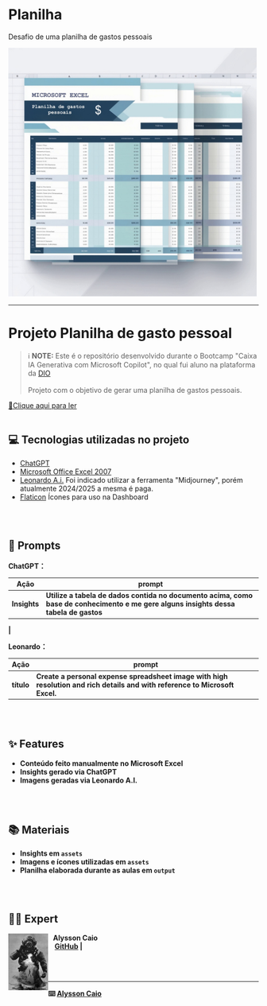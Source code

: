 # Planilha
Desafio de uma planilha de gastos pessoais
<p align="left">
    <img width="500" src="assets/Planilha.jpg">
</p>




-------



# Projeto Planilha de gasto pessoal


 > ℹ️ **NOTE:** Este é o repositório desenvolvido durante o Bootcamp "Caixa IA Generativa com Microsoft Copilot", no qual fui aluno na plataforma da [DIO](https://dio.me)
<br/><br/>
Projeto com o objetivo de gerar uma planilha de gastos pessoais.


<a href="https://github.com/Alyssoncaio/Ebook-do-zero/blob/main/Output/Ebook_Dark_Web.pdf" title="View PDF now"> 📕Clique aqui para ler</a>
<br>
<br>


## 💻 Tecnologias utilizadas no projeto

- [ChatGPT](https://chat.openai.com/)
- [Microsoft Office Excel 2007](https://www.office.com/) 
- [Leonardo A.i.](https://leonardo.ai//)  Foi indicado utilizar a ferramenta "Midjourney", porém atualmente 2024/2025 a mesma é paga.
- [Flaticon](https://www.flaticon.com/br/) Ícones para uso na Dashboard  

<br>
<br>

## 🧠 <b>Prompts 

ChatGPT：

|   Ação   | prompt                                                                                                                                                                                                                                                                         |
| :------: | ------------------------------------------------------------------------------------------------------------------------------------------------------------------------------------------------------------------------------------------------------------------------------ |
|  Insights  | Utilize a tabela de dados contida no documento acima, como base de conhecimento e me gere alguns insights dessa tabela de gastos                                                       | 
|


Leonardo：

|  Ação  | prompt                                                                                 |
| :----: | -------------------------------------------------------------------------------------- |
| título | Create a personal expense spreadsheet image with high resolution and rich details and with reference to Microsoft Excel. |


<br>
<br>


## ✨ Features

- Conteúdo feito manualmente no Microsoft Excel
- Insights gerado via ChatGPT
- Imagens geradas via Leonardo A.I.

<br>
<br>

## 📚 <b>Materiais

- Insights em `assets`
- Imagens e ícones utilizadas em `assets`
- Planilha elaborada durante as aulas em `output`
<br>
<br>
  
## 👨‍💻 Expert

<p>
    <img 
      align=left 
      margin=10 
      width=80 
      src="assets/mergulhador.jpg"
    />
    <p>&nbsp&nbsp&nbspAlysson Caio<br>
    &nbsp&nbsp&nbsp
    <a href="https://github.com/Alyssoncaio">
    GitHub</a>&nbsp;|&nbsp;
    &nbsp; &nbsp;
    &nbsp; &nbsp;</p>
</p>
<br/><br/>
<p>

---

⌨️ [Alysson Caio](https://https://github.com/Alyssoncaio)
